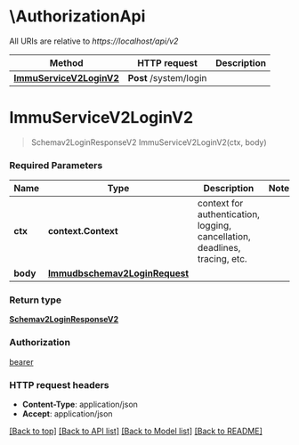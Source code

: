 # \AuthorizationApi

All URIs are relative to *https://localhost/api/v2*

Method | HTTP request | Description
------------- | ------------- | -------------
[**ImmuServiceV2LoginV2**](AuthorizationApi.md#ImmuServiceV2LoginV2) | **Post** /system/login | 


# **ImmuServiceV2LoginV2**
> Schemav2LoginResponseV2 ImmuServiceV2LoginV2(ctx, body)


### Required Parameters

Name | Type | Description  | Notes
------------- | ------------- | ------------- | -------------
 **ctx** | **context.Context** | context for authentication, logging, cancellation, deadlines, tracing, etc.
  **body** | [**Immudbschemav2LoginRequest**](Immudbschemav2LoginRequest.md)|  | 

### Return type

[**Schemav2LoginResponseV2**](schemav2LoginResponseV2.md)

### Authorization

[bearer](../README.md#bearer)

### HTTP request headers

 - **Content-Type**: application/json
 - **Accept**: application/json

[[Back to top]](#) [[Back to API list]](../README.md#documentation-for-api-endpoints) [[Back to Model list]](../README.md#documentation-for-models) [[Back to README]](../README.md)

